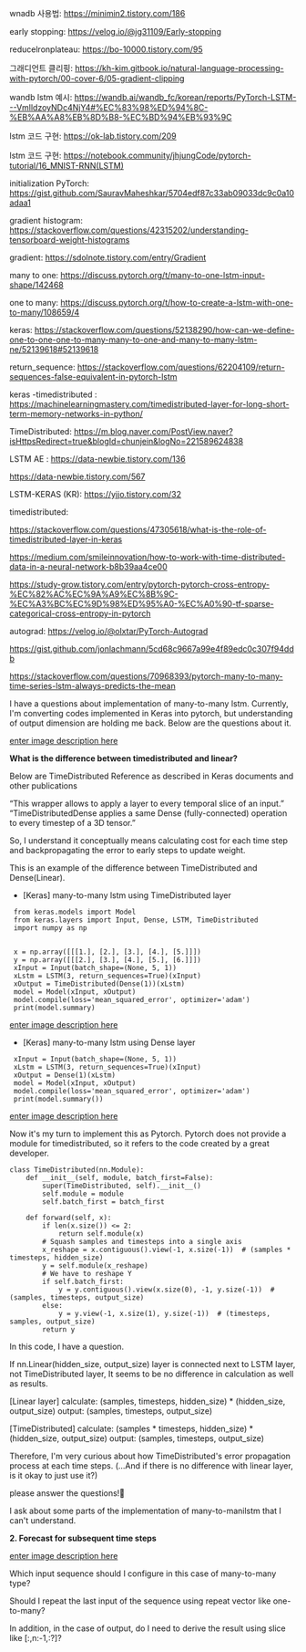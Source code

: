 

wnadb 사용법: https://minimin2.tistory.com/186

early stopping: https://velog.io/@jg31109/Early-stopping

reducelronplateau: https://bo-10000.tistory.com/95

그래디언트 클리핑: https://kh-kim.gitbook.io/natural-language-processing-with-pytorch/00-cover-6/05-gradient-clipping

wandb lstm 예시: https://wandb.ai/wandb_fc/korean/reports/PyTorch-LSTM---VmlldzoyNDc4NjY4#%EC%83%98%ED%94%8C-%EB%AA%A8%EB%8D%B8-%EC%BD%94%EB%93%9C

lstm 코드 구현: https://ok-lab.tistory.com/209

lstm 코드 구현: https://notebook.community/jhjungCode/pytorch-tutorial/16_MNIST-RNN(LSTM)

initialization PyTorch: https://gist.github.com/SauravMaheshkar/5704edf87c33ab09033dc9c0a10adaa1

gradient histogram: https://stackoverflow.com/questions/42315202/understanding-tensorboard-weight-histograms

gradient: https://sdolnote.tistory.com/entry/Gradient

many to one: https://discuss.pytorch.org/t/many-to-one-lstm-input-shape/142468

one to many: https://discuss.pytorch.org/t/how-to-create-a-lstm-with-one-to-many/108659/4

keras: https://stackoverflow.com/questions/52138290/how-can-we-define-one-to-one-one-to-many-many-to-one-and-many-to-many-lstm-ne/52139618#52139618

return_sequence: https://stackoverflow.com/questions/62204109/return-sequences-false-equivalent-in-pytorch-lstm

keras -timedistributed : https://machinelearningmastery.com/timedistributed-layer-for-long-short-term-memory-networks-in-python/

TimeDistributed: https://m.blog.naver.com/PostView.naver?isHttpsRedirect=true&blogId=chunjein&logNo=221589624838

LSTM AE : https://data-newbie.tistory.com/136

https://data-newbie.tistory.com/567

LSTM-KERAS (KR): https://yjjo.tistory.com/32





timedistributed:

https://stackoverflow.com/questions/47305618/what-is-the-role-of-timedistributed-layer-in-keras

https://medium.com/smileinnovation/how-to-work-with-time-distributed-data-in-a-neural-network-b8b39aa4ce00

https://study-grow.tistory.com/entry/pytorch-pytorch-cross-entropy-%EC%82%AC%EC%9A%A9%EC%8B%9C-%EC%A3%BC%EC%9D%98%ED%95%A0-%EC%A0%90-tf-sparse-categorical-cross-entropy-in-pytorch



autograd: https://velog.io/@olxtar/PyTorch-Autograd

https://gist.github.com/jonlachmann/5cd68c9667a99e4f89edc0c307f94ddb

https://stackoverflow.com/questions/70968393/pytorch-many-to-many-time-series-lstm-always-predicts-the-mean



I have a questions about implementation of many-to-many lstm.
Currently, I'm converting codes implemented in Keras into pytorch, but understanding of output dimension are holding me back.
Below are the questions about it.

[enter image description here](https://i.stack.imgur.com/9jZFC.png)

**What is the difference between timedistributed and linear?**

Below are TimeDistributed Reference as described in Keras documents and other publications

“This wrapper allows to apply a layer to every temporal slice of an input.”
“TimeDistributedDense applies a same Dense (fully-connected) operation to every timestep of a 3D tensor.” 

So, I understand it conceptually means calculating cost for each time step and backpropagating the error to early steps to update weight.

This is an example of the difference between TimeDistributed and Dense(Linear).

- [Keras] many-to-many lstm using TimeDistributed layer

```
 from keras.models import Model
 from keras.layers import Input, Dense, LSTM, TimeDistributed
 import numpy as np


 x = np.array([[[1.], [2.], [3.], [4.], [5.]]])
 y = np.array([[[2.], [3.], [4.], [5.], [6.]]])
 xInput = Input(batch_shape=(None, 5, 1))
 xLstm = LSTM(3, return_sequences=True)(xInput)
 xOutput = TimeDistributed(Dense(1))(xLstm)
 model = Model(xInput, xOutput)
 model.compile(loss='mean_squared_error', optimizer='adam')
 print(model.summary)
```

[enter image description here](https://i.stack.imgur.com/YvQrJ.png)

- [Keras] many-to-many lstm using Dense layer

```
 xInput = Input(batch_shape=(None, 5, 1))
 xLstm = LSTM(3, return_sequences=True)(xInput)
 xOutput = Dense(1)(xLstm)
 model = Model(xInput, xOutput)
 model.compile(loss='mean_squared_error', optimizer='adam')
 print(model.summary())
```

[enter image description here](https://i.stack.imgur.com/BA2S9.png)

Now it's my turn to implement this as Pytorch.
Pytorch does not provide a module for timedistributed, so it refers to the code created by a great developer.

```
class TimeDistributed(nn.Module):
    def __init__(self, module, batch_first=False):
        super(TimeDistributed, self).__init__()
        self.module = module
        self.batch_first = batch_first

    def forward(self, x):
        if len(x.size()) <= 2:
            return self.module(x)
        # Squash samples and timesteps into a single axis
        x_reshape = x.contiguous().view(-1, x.size(-1))  # (samples * timesteps, hidden_size)
        y = self.module(x_reshape)
        # We have to reshape Y
        if self.batch_first:
            y = y.contiguous().view(x.size(0), -1, y.size(-1))  # (samples, timesteps, output_size)
        else:
            y = y.view(-1, x.size(1), y.size(-1))  # (timesteps, samples, output_size)
        return y

```

In this code, I have a question.

If nn.Linear(hidden_size, output_size) layer is connected next to LSTM layer, not TimeDistributed layer, It seems to be no difference in calculation as well as results.

[Linear layer]
calculate: (samples, timesteps, hidden_size) * (hidden_size, output_size)
output: (samples, timesteps, output_size)

[TimeDistributed]
calculate: (samples * timesteps, hidden_size) * (hidden_size, output_size)
output: (samples, timesteps, output_size)

Therefore, I'm very curious about how TimeDistributed's error propagation process at each time steps.
(...And if there is no difference with linear layer, is it okay to just use it?)



please answer the questions!🥲




I ask about some parts of the implementation of many-to-manilstm that I can't understand.



**2. Forecast for subsequent time steps**

[enter image description here](https://i.stack.imgur.com/pbrGT.png)

Which input sequence should I configure in this case of many-to-many type?

Should I repeat the last input of the sequence using repeat vector like one-to-many?

In addition, in the case of output, do I need to derive the result using slice like [:,n:-1,:?]?
